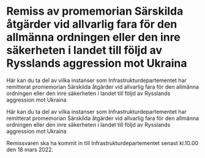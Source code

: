 # Remiss av promemorian Särskilda åtgärder vid allvarlig fara för den allmänna ordningen eller den inre säkerheten i landet till följd av Rysslands aggression mot Ukraina

Här kan du ta del av vilka instanser som Infrastrukturdepartementet har remitterat promemorian Särskilda åtgärder vid allvarlig fara för den allmänna ordningen eller den inre säkerheten i landet till följd av Rysslands aggression mot Ukraina

Här kan du ta del av vilka instanser som Infrastrukturdepartementet har remitterat promemorian Särskilda åtgärder vid allvarlig fara för den allmänna ordningen eller den inre säkerheten i landet till följd av Rysslands aggression mot Ukraina

Remissvaren ska ha kommit in till Infrastrukturdepartementet senast kl.10.00 den 18 mars 2022.
